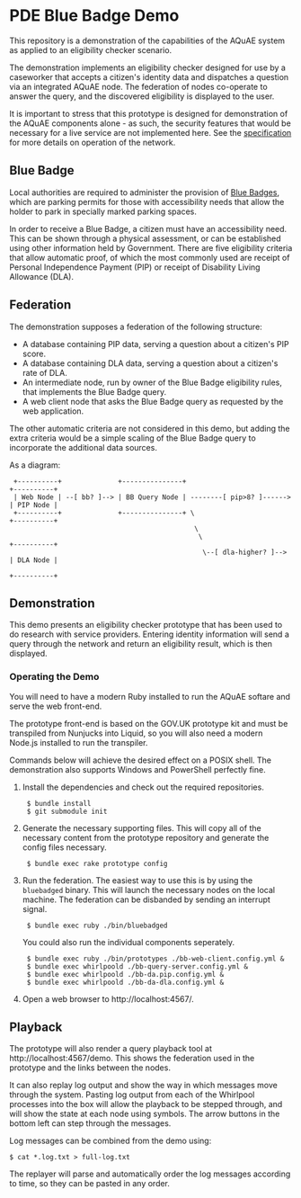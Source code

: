# PDE Blue Badge Demo

This repository is a demonstration of the capabilities of the AQuAE system as applied to an eligibility checker scenario.

The demonstration implements an eligibility checker designed for use by a caseworker that accepts a citizen's identity data and dispatches a question via an integrated AQuAE node. The federation of nodes co-operate to answer the query, and the discovered eligibility is displayed to the user.

It is important to stress that this prototype is designed for demonstration of the AQuAE components alone - as such, the security features that would be necessary for a live service are not implemented here. See the [specification](https://www.github.com/alphagov/pde-specification) for more details on operation of the network.

## Blue Badge

Local authorities are required to administer the provision of [Blue Badges](https://www.gov.uk/apply-blue-badge), which are parking permits for those with accessibility needs that allow the holder to park in specially marked parking spaces.

In order to receive a Blue Badge, a citizen must have an accessibility need. This can be shown through a physical assessment, or can be established using other information held by Government. There are five eligibility criteria that allow automatic proof, of which the most commonly used are receipt of Personal Independence Payment (PIP) or receipt of Disability Living Allowance (DLA).

## Federation

The demonstration supposes a federation of the following structure:

* A database containing PIP data, serving a question about a citizen's PIP score.
* A database containing DLA data, serving a question about a citizen's rate of DLA.
* An intermediate node, run by owner of the Blue Badge eligibility rules, that implements the Blue Badge query.
* A web client node that asks the Blue Badge query as requested by the web application.

The other automatic criteria are not considered in this demo, but adding the extra criteria would be a simple scaling of the Blue Badge query to incorporate the additional data sources.

As a diagram:

     +----------+              +---------------+                           +----------+
     | Web Node | --[ bb? ]--> | BB Query Node | --------[ pip>8? ]------> | PIP Node |
     +----------+              +---------------+ \                         +----------+
                                                  \
                                                   \                       +----------+
                                                    \--[ dla-higher? ]-->  | DLA Node |
                                                                           +----------+

## Demonstration

This demo presents an eligibility checker prototype that has been used to do research with service providers. Entering identity information will send a query through the network and return an eligibility result, which is then displayed.

### Operating the Demo

You will need to have a modern Ruby installed to run the AQuAE softare and serve the web front-end.

The prototype front-end is based on the GOV.UK prototype kit and must be transpiled from Nunjucks into Liquid, so you will also need a modern Node.js installed to run the transpiler.

Commands below will achieve the desired effect on a POSIX shell. The demonstration also supports Windows and PowerShell perfectly fine.

1. Install the dependencies and check out the required repositories.

        $ bundle install
        $ git submodule init

2. Generate the necessary supporting files. This will copy all of the necessary content from the prototype repository and generate the config files necessary.

        $ bundle exec rake prototype config

3. Run the federation. The easiest way to use this is by using the `bluebadged` binary. This will launch the necessary nodes on the local machine. The federation can be disbanded by sending an interrupt signal.

        $ bundle exec ruby ./bin/bluebadged

    You could also run the individual components seperately.

        $ bundle exec ruby ./bin/prototypes ./bb-web-client.config.yml &
        $ bundle exec whirlpoold ./bb-query-server.config.yml &
        $ bundle exec whirlpoold ./bb-da.pip.config.yml &
        $ bundle exec whirlpoold ./bb-da-dla.config.yml &

4. Open a web browser to http://localhost:4567/.

## Playback

The prototype will also render a query playback tool at http://localhost:4567/demo. This shows the federation used in the prototype and the links between the nodes.

It can also replay log output and show the way in which messages move through the system. Pasting log output from each of the Whirlpool processes into the box will allow the playback to be stepped through, and will show the state at each node using symbols. The arrow buttons in the bottom left can step through the messages.

Log messages can be combined from the demo using:

    $ cat *.log.txt > full-log.txt

The replayer will parse and automatically order the log messages according to time, so they can be pasted in any order.
